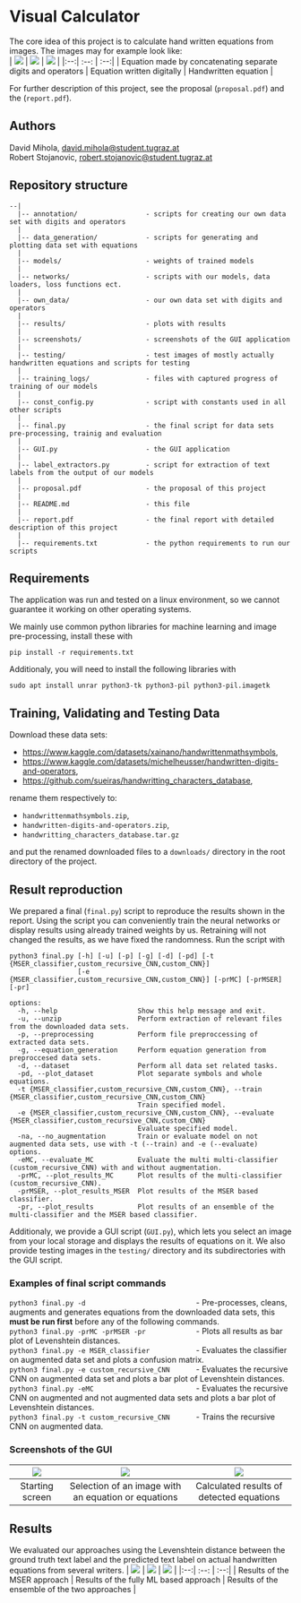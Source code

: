 # Visual Calculator
The core idea of this project is to calculate hand written equations from images. The images may for example look like:  
| ![](testing/proposal_images/eq_concat.png) | ![](testing/proposal_images/eq_computer_gen.png) | ![](testing/proposal_images/eq_handwritten.png) |
|:--:| :--: | :--:|
| Equation made by concatenating separate digits and operators | Equation written digitally | Handwritten equation |

For further description of this project, see the proposal (``proposal.pdf``) and the (``report.pdf``).

## Authors
David Mihola, david.mihola@student.tugraz.at  
Robert Stojanovic, robert.stojanovic@student.tugraz.at  

## Repository structure
```
--|
  |-- annotation/                 - scripts for creating our own data set with digits and operators
  |
  |-- data_generation/            - scripts for generating and plotting data set with equations
  |
  |-- models/                     - weights of trained models
  |
  |-- networks/                   - scripts with our models, data loaders, loss functions ect.
  |
  |-- own_data/                   - our own data set with digits and operators
  |
  |-- results/                    - plots with results
  |
  |-- screenshots/                - screenshots of the GUI application
  |
  |-- testing/                    - test images of mostly actually handwritten equations and scripts for testing
  |
  |-- training_logs/              - files with captured progress of training of our models
  |
  |-- const_config.py             - script with constants used in all other scripts
  |
  |-- final.py                    - the final script for data sets pre-processing, trainig and evaluation
  |
  |-- GUI.py                      - the GUI application
  |
  |-- label_extractors.py         - script for extraction of text labels from the output of our models
  |
  |-- proposal.pdf                - the proposal of this project
  |
  |-- README.md                   - this file
  |
  |-- report.pdf                  - the final report with detailed description of this project
  |
  |-- requirements.txt            - the python requirements to run our scripts 
```

## Requirements
The application was run and tested on a linux environment, so we cannot guarantee it working on other operating systems.

We mainly use common python libraries for machine learning and image pre-processing, install these with
```
pip install -r requirements.txt
```
Additionaly, you will need to install the following libraries with
```
sudo apt install unrar python3-tk python3-pil python3-pil.imagetk 
```

## Training, Validating and Testing Data
Download these data sets:
* https://www.kaggle.com/datasets/xainano/handwrittenmathsymbols,
* https://www.kaggle.com/datasets/michelheusser/handwritten-digits-and-operators,
* https://github.com/sueiras/handwritting_characters_database,

rename them respectively to:
* ``handwrittenmathsymbols.zip``,
* ``handwritten-digits-and-operators.zip``,
* ``handwritting_characters_database.tar.gz``

and put the renamed downloaded files to a ``downloads/`` directory in the root directory of the project.

## Result reproduction
We prepared a final (``final.py``) script to reproduce the results shown in the report. Using the script you can conveniently train the neural networks or display results using already trained weights by us. Retraining will not changed the results, as we have fixed the randomness. Run the script with
```
python3 final.py [-h] [-u] [-p] [-g] [-d] [-pd] [-t {MSER_classifier,custom_recursive_CNN,custom_CNN}]
                 [-e {MSER_classifier,custom_recursive_CNN,custom_CNN}] [-prMC] [-prMSER] [-pr]

options:
  -h, --help                    Show this help message and exit.
  -u, --unzip                   Perform extraction of relevant files from the downloaded data sets.
  -p, --preprocessing           Perform file preproccessing of extracted data sets.
  -g, --equation_generation     Perform equation generation from preproccesed data sets.
  -d, --dataset                 Perform all data set related tasks.
  -pd, --plot_dataset           Plot separate symbols and whole equations.
  -t {MSER_classifier,custom_recursive_CNN,custom_CNN}, --train {MSER_classifier,custom_recursive_CNN,custom_CNN}
                                Train specified model.
  -e {MSER_classifier,custom_recursive_CNN,custom_CNN}, --evaluate {MSER_classifier,custom_recursive_CNN,custom_CNN}
                                Evaluate specified model.
  -na, --no_augmentation        Train or evaluate model on not augmented data sets, use with -t (--train) and -e (--evaluate) options.
  -eMC, --evaluate_MC           Evaluate the multi multi-classifier (custom_recursive_CNN) with and without augmentation.
  -prMC, --plot_results_MC      Plot results of the multi-classifier (custom_recursive_CNN).
  -prMSER, --plot_results_MSER  Plot results of the MSER based classifier.
  -pr, --plot_results           Plot results of an ensemble of the multi-classifier and the MSER based classifier.
```
Additionaly, we provide a GUI script (``GUI.py``), which lets you select an image from your local storage and displays the results of equations on it. We also provide testing images in the ``testing/`` directory and its subdirectories with the GUI script.

### Examples of final script commands
``python3 final.py -d                           `` - Pre-processes, cleans, augments and generates equations from the downloaded data sets, this **must be run first** before any of the following commands.   
``python3 final.py -prMC -prMSER -pr            `` - Plots all results as bar plot of Levenshtein distances.  
``python3 final.py -e MSER_classifier           `` - Evaluates the classifier on augmented data set and plots a confusion matrix.  
``python3 final.py -e custom_recursive_CNN      `` - Evaluates the recursive CNN on augmented data set and plots a bar plot of Levenshtein distances.  
``python3 final.py -eMC                         `` - Evaluates the recursive CNN on augmented and not augmented data sets and plots a bar plot of Levenshtein distances.  
``python3 final.py -t custom_recursive_CNN      `` - Trains the recursive CNN on augmented data.

### Screenshots of the GUI
| ![](screenshots/GUI_start.png) | ![](screenshots/GUI_select_file.png) | ![](screenshots/GUI_results.png) |
|:--:| :--: | :--:|
| Starting screen | Selection of an image with an equation or equations | Calculated results of detected equations |

## Results
We evaluated our approaches using the Levenshtein distance between the ground truth text label and the predicted text label on actual handwritten equations from several writers.
| ![](results/MSER_results.png) | ![](results/multi_classifier_results.png) | ![](results/ensemble_results.png) |
|:--:| :--: | :--:|
| Results of the MSER approach | Results of the fully ML based approach | Results of the ensemble of the two approaches |